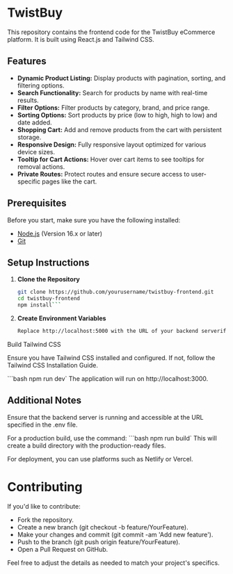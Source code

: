 # TwistBuy

This repository contains the frontend code for the TwistBuy eCommerce platform. It is built using React.js and Tailwind CSS.

## Features

- **Dynamic Product Listing:** Display products with pagination, sorting, and filtering options.
- **Search Functionality:** Search for products by name with real-time results.
- **Filter Options:** Filter products by category, brand, and price range.
- **Sorting Options:** Sort products by price (low to high, high to low) and date added.
- **Shopping Cart:** Add and remove products from the cart with persistent storage.
- **Responsive Design:** Fully responsive layout optimized for various device sizes.
- **Tooltip for Cart Actions:** Hover over cart items to see tooltips for removal actions.
- **Private Routes:** Protect routes and ensure secure access to user-specific pages like the cart.

## Prerequisites

Before you start, make sure you have the following installed:

- [Node.js](https://nodejs.org/) (Version 16.x or later)
- [Git](https://git-scm.com/)

## Setup Instructions

1. **Clone the Repository**

   ```bash
   git clone https://github.com/yourusername/twistbuy-frontend.git
   cd twistbuy-frontend
   npm install```
2. **Create Environment Variables**
   ```bash REACT_APP_API_URL=http://localhost:5000
   Replace http://localhost:5000 with the URL of your backend serverif different`

Build Tailwind CSS

Ensure you have Tailwind CSS installed and configured. If not, follow the Tailwind CSS Installation Guide.

   ```bash npm run dev`
The application will run on http://localhost:3000.

## Additional Notes
Ensure that the backend server is running and accessible at the URL specified in the .env file.

For a production build, use the command:
```bash npm run build`
This will create a build directory with the production-ready files.

For deployment, you can use platforms such as Netlify or Vercel.

# Contributing

If you'd like to contribute:

- Fork the repository.
- Create a new branch (git checkout -b feature/YourFeature).
- Make your changes and commit (git commit -am 'Add new feature').
- Push to the branch (git push origin feature/YourFeature).
- Open a Pull Request on GitHub.


Feel free to adjust the details as needed to match your project's specifics.
